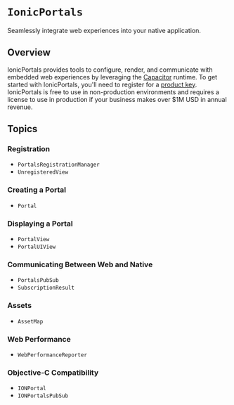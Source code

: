 # ``IonicPortals``

Seamlessly integrate web experiences into your native application.

## Overview

IonicPortals provides tools to configure, render, and communicate with embedded web experiences by leveraging the [Capacitor](https://capacitorjs.com) runtime. To get started with IonicPortals, you'll need to register for a [product key](https://ionic.io/register-portals). IonicPortals is free to use in non-production environments and requires a license to use in production if your business makes over $1M USD in annual revenue.

## Topics

### Registration

- ``PortalsRegistrationManager``
- ``UnregisteredView``

### Creating a Portal

- ``Portal``

### Displaying a Portal

- ``PortalView``
- ``PortalUIView``

### Communicating Between Web and Native

- ``PortalsPubSub``
- ``SubscriptionResult``

### Assets

- ``AssetMap``

### Web Performance

- ``WebPerformanceReporter``

### Objective-C Compatibility

- ``IONPortal``
- ``IONPortalsPubSub``
